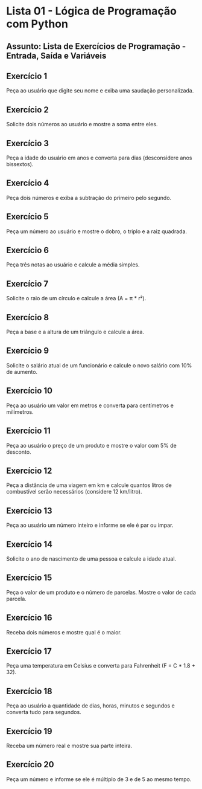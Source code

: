 # Lista 01 - Lógica de Programação com Python
## Assunto: Lista de Exercícios de Programação - Entrada, Saída e Variáveis

## Exercício 1
Peça ao usuário que digite seu nome e exiba uma saudação personalizada.

## Exercício 2
Solicite dois números ao usuário e mostre a soma entre eles.

## Exercício 3
Peça a idade do usuário em anos e converta para dias (desconsidere anos bissextos).

## Exercício 4
Peça dois números e exiba a subtração do primeiro pelo segundo.

## Exercício 5
Peça um número ao usuário e mostre o dobro, o triplo e a raiz quadrada.

## Exercício 6
Peça três notas ao usuário e calcule a média simples.

## Exercício 7
Solicite o raio de um círculo e calcule a área (A = π * r²).

## Exercício 8
Peça a base e a altura de um triângulo e calcule a área.

## Exercício 9
Solicite o salário atual de um funcionário e calcule o novo salário com 10% de aumento.

## Exercício 10
Peça ao usuário um valor em metros e converta para centímetros e milímetros.

## Exercício 11
Peça ao usuário o preço de um produto e mostre o valor com 5% de desconto.

## Exercício 12
Peça a distância de uma viagem em km e calcule quantos litros de combustível serão necessários (considere 12 km/litro).

## Exercício 13
Peça ao usuário um número inteiro e informe se ele é par ou ímpar.

## Exercício 14
Solicite o ano de nascimento de uma pessoa e calcule a idade atual.

## Exercício 15
Peça o valor de um produto e o número de parcelas. Mostre o valor de cada parcela.

## Exercício 16
Receba dois números e mostre qual é o maior.

## Exercício 17
Peça uma temperatura em Celsius e converta para Fahrenheit (F = C * 1.8 + 32).

## Exercício 18
Peça ao usuário a quantidade de dias, horas, minutos e segundos e converta tudo para segundos.

## Exercício 19
Receba um número real e mostre sua parte inteira.

## Exercício 20
Peça um número e informe se ele é múltiplo de 3 e de 5 ao mesmo tempo.
